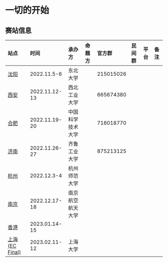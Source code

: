# 一切的开始

## 赛站信息

| 站点                             | 时间            | 承办方      | 命题方 | 官方群       | 民间群 | 平台  | 备注  |
|:-------------------------------|:--------------|:---------|:----|:----------|:----|:----|:----|
| [沈阳](./shenyang.md)            | 2022.11.5-6   | 东北大学     |     | 215015026 |     |     |     |
| [西安](./xian.md)                | 2022.11.12-13 | 西北工业大学   |     | 665674380 |     |     |     |
| [合肥](./hefei.md)               | 2022.11.19-20 | 中国科学技术大学 |     | 716018770 |     |     |     |
| [济南](./jinan.md)               | 2022.11.26-27 | 齐鲁工业大学   |     | 875213125 |     |     |     |
| [杭州](./hangzhou.md)            | 2022.12.3-4   | 杭州师范大学   |     |           |     |     |     |
| [南京](./nanjing.md)             | 2022.12.17-18 | 南京航空航天大学 |     |           |     |     |     |
| [香港](./hongkong.md)            | 2023.01.14-15 |          |     |           |     |     |     |
| [上海 (EC Final)](./shanghai.md) | 2023.02.11-12 | 上海大学     |     |           |     |     |     |
